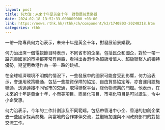 ```yaml
---
layout: post
title: 何力治：未來十年是黃金十年　對發展前景樂觀
date: 2024-02-18 13:52:33.000000000 +08:00
link: https://news.rthk.hk/rthk/ch/component/k2/1740803-20240218.htm
categories: rthk
---
```


一帶一路專員何力治表示，未來十年是黃金十年，對發展前景樂觀。

何力治出席一個電視節目時表示，不同省市的企業，包括民企和國企，對於一帶一路完善國家的市場都非常有興趣，看得出香港作為超級增值人、超級聯繫人的獨特優勢，期望用香港作為一帶一路的跳板。

在全球經濟環境不明朗的情況下，一些發展中的國家可能會受到影響，何力治表示，會運用政策聯通，包括一些投資保障的協定、自由貿易協定等，亦會運用設施聯通，透過連接不同省市的交通，取得聯繫平台，降低物流業的門檻。他表示，在未來的十年是黃金十年，小而美項目、商業化項目、市場化項目是可以誕生，令中小企受惠。

何力治表示，今年的工作計劃涉及不同範疇，包括帶香港中小企、香港的初創企業去一些國家探索商機，與當地的合作夥伴交流，並繼續加強與不同政府部門的對接交流工作。
